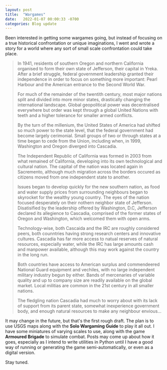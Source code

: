 ```yaml
---
layout: post
title:  "Wargames"
date:   2022-01-07 00:00:33 -0700
categories: Blog update 
---
```


Been interested in getting some wargames going, but instead of focusing on a true historical confrontation or unique imaginations, I went and wrote a story for a world where any sort of small scale confrontation could take place. 

> In 1941, residents of southern Oregon and northern California organised to form their own state of Jefferson, their capital in Yreka. After a brief struggle, federal government leadership granted their independence in order to focus on something more important: Pearl Harbour and the American entrance to the Second World War.
>
> For much of the remainder of the twentith century, most major nations split and divided into more minor states, drastically changing the international landscape. Global geopolitical power was decentralised everywhere but order was kept through a global United Nations with teeth and a higher tolerance for smaller armed conflicts. 
>
> By the turn of the millenium, the United States of America had shifted so much power to the state level, that the federal government had become largely cerimonial. Small groups of two or through states at a time began to cede from the Union, including when, in 1999, Washington and Oregon diverged into Cascadia.
>
> The Independent Republic of California was formed in 2003 from what remained of California, developing into its own technological and cultural nation. The capital of the nation was located again in Sacremento, although much migration across the borders occured as citizens moved from one independent state to another. 
>
> Issues began to develop quickly for the new southern nation, as food and water supply prices from surrounding neighbours began to skyrocket for the wealthy young country. The eyes of the nation focused desperately on their nothern neighbor state of Jefferson. Disatisified by the leadership offered by Washington, D.C, Jefferson declared its allegience to Cascadia, comprised of the former states of Oregon and Washington, which welcomed them with open arms. 
>
> Technology-wise, both Cascaida and the IRC are roughly considered peers, both counntries having strong research centers and innovative cultures. Cascadia has far more access to natual reserves of natural resources, especially water, while the IRC has large amounts cash and manpower available, although this may work against the country in the long run.
>
> Both countries have access to American surplus and commendeered National Guard equipment and vechiles, with no large independent military industry begun by either. Bands of mercenaries of variable quality and up to company size are readily available on the global market. Local militias are common in the 21st century in all smaller nations.
> 
> The fledgling nation Cascadia had much to worry about with its lack of support from its parent state, somewhat inexperience government body, and enough natural resources to make any neighbour envious...

It may change in the future, but that's the first rough draft. The plan is to use USGS maps along with the **Solo Wargaming Guide** to play it all out. I have some miniatures of varying scales to use, along with the game **Armoured Brigade** to simulate combat. Posts may come up about how it goes, especially as I intend to write utilities in Python until I have a good way of running or generating the game semi-automatically, or even as a digital version.

Stay tuned.
